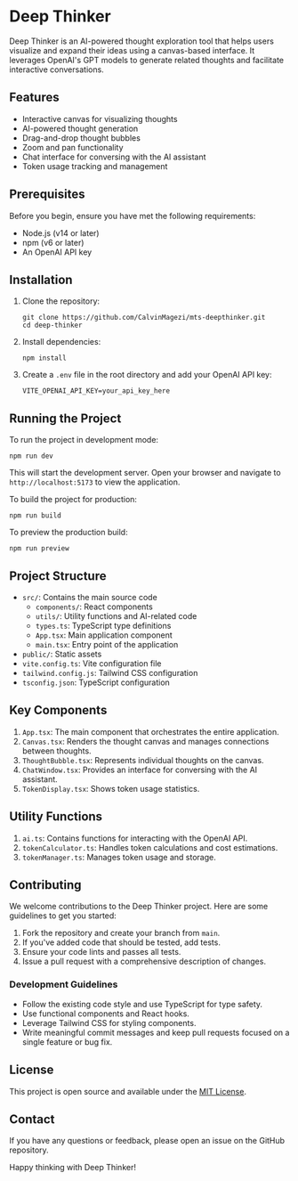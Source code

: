 # Deep Thinker

Deep Thinker is an AI-powered thought exploration tool that helps users visualize and expand their ideas using a canvas-based interface. It leverages OpenAI's GPT models to generate related thoughts and facilitate interactive conversations.

## Features

- Interactive canvas for visualizing thoughts
- AI-powered thought generation
- Drag-and-drop thought bubbles
- Zoom and pan functionality
- Chat interface for conversing with the AI assistant
- Token usage tracking and management

## Prerequisites

Before you begin, ensure you have met the following requirements:

- Node.js (v14 or later)
- npm (v6 or later)
- An OpenAI API key

## Installation

1. Clone the repository:

   ```
   git clone https://github.com/CalvinMagezi/mts-deepthinker.git
   cd deep-thinker
   ```

2. Install dependencies:

   ```
   npm install
   ```

3. Create a `.env` file in the root directory and add your OpenAI API key:
   ```
   VITE_OPENAI_API_KEY=your_api_key_here
   ```

## Running the Project

To run the project in development mode:

```
npm run dev
```

This will start the development server. Open your browser and navigate to `http://localhost:5173` to view the application.

To build the project for production:

```
npm run build
```

To preview the production build:

```
npm run preview
```

## Project Structure

- `src/`: Contains the main source code
  - `components/`: React components
  - `utils/`: Utility functions and AI-related code
  - `types.ts`: TypeScript type definitions
  - `App.tsx`: Main application component
  - `main.tsx`: Entry point of the application
- `public/`: Static assets
- `vite.config.ts`: Vite configuration file
- `tailwind.config.js`: Tailwind CSS configuration
- `tsconfig.json`: TypeScript configuration

## Key Components

1. `App.tsx`: The main component that orchestrates the entire application.
2. `Canvas.tsx`: Renders the thought canvas and manages connections between thoughts.
3. `ThoughtBubble.tsx`: Represents individual thoughts on the canvas.
4. `ChatWindow.tsx`: Provides an interface for conversing with the AI assistant.
5. `TokenDisplay.tsx`: Shows token usage statistics.

## Utility Functions

1. `ai.ts`: Contains functions for interacting with the OpenAI API.
2. `tokenCalculator.ts`: Handles token calculations and cost estimations.
3. `tokenManager.ts`: Manages token usage and storage.

## Contributing

We welcome contributions to the Deep Thinker project. Here are some guidelines to get you started:

1. Fork the repository and create your branch from `main`.
2. If you've added code that should be tested, add tests.
3. Ensure your code lints and passes all tests.
4. Issue a pull request with a comprehensive description of changes.

### Development Guidelines

- Follow the existing code style and use TypeScript for type safety.
- Use functional components and React hooks.
- Leverage Tailwind CSS for styling components.
- Write meaningful commit messages and keep pull requests focused on a single feature or bug fix.

## License

This project is open source and available under the [MIT License](LICENSE).

## Contact

If you have any questions or feedback, please open an issue on the GitHub repository.

Happy thinking with Deep Thinker!
